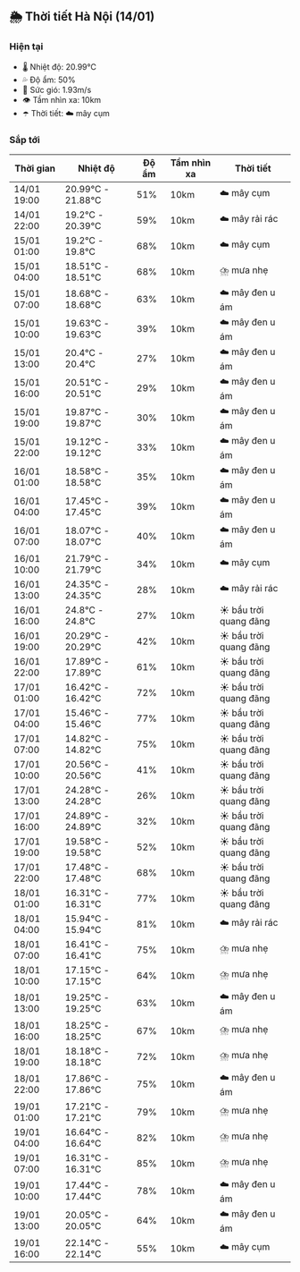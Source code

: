 ## 🌦️ Thời tiết Hà Nội (14/01)

### Hiện tại

- 🌡️ Nhiệt độ: 20.99℃
- 💦 Độ ẩm: 50%
- 💨 Sức gió: 1.93m/s
- 👁️ Tầm nhìn xa: 10km
- ☂️ Thời tiết: ☁️ mây cụm

### Sắp tới

| Thời gian | Nhiệt độ | Độ ẩm | Tầm nhìn xa | Thời tiết |
| --- | --- | --- | --- | --- |
| 14/01 19:00 | 20.99℃ - 21.88℃ | 51% | 10km | ☁️ mây cụm |
| 14/01 22:00 | 19.2℃ - 20.39℃ | 59% | 10km | ☁️ mây rải rác |
| 15/01 01:00 | 19.2℃ - 19.8℃ | 68% | 10km | ☁️ mây cụm |
| 15/01 04:00 | 18.51℃ - 18.51℃ | 68% | 10km | ⛈️ mưa nhẹ |
| 15/01 07:00 | 18.68℃ - 18.68℃ | 63% | 10km | ☁️ mây đen u ám |
| 15/01 10:00 | 19.63℃ - 19.63℃ | 39% | 10km | ☁️ mây đen u ám |
| 15/01 13:00 | 20.4℃ - 20.4℃ | 27% | 10km | ☁️ mây đen u ám |
| 15/01 16:00 | 20.51℃ - 20.51℃ | 29% | 10km | ☁️ mây đen u ám |
| 15/01 19:00 | 19.87℃ - 19.87℃ | 30% | 10km | ☁️ mây đen u ám |
| 15/01 22:00 | 19.12℃ - 19.12℃ | 33% | 10km | ☁️ mây đen u ám |
| 16/01 01:00 | 18.58℃ - 18.58℃ | 35% | 10km | ☁️ mây đen u ám |
| 16/01 04:00 | 17.45℃ - 17.45℃ | 39% | 10km | ☁️ mây đen u ám |
| 16/01 07:00 | 18.07℃ - 18.07℃ | 40% | 10km | ☁️ mây đen u ám |
| 16/01 10:00 | 21.79℃ - 21.79℃ | 34% | 10km | ☁️ mây cụm |
| 16/01 13:00 | 24.35℃ - 24.35℃ | 28% | 10km | ☁️ mây rải rác |
| 16/01 16:00 | 24.8℃ - 24.8℃ | 27% | 10km | ☀️ bầu trời quang đãng |
| 16/01 19:00 | 20.29℃ - 20.29℃ | 42% | 10km | ☀️ bầu trời quang đãng |
| 16/01 22:00 | 17.89℃ - 17.89℃ | 61% | 10km | ☀️ bầu trời quang đãng |
| 17/01 01:00 | 16.42℃ - 16.42℃ | 72% | 10km | ☀️ bầu trời quang đãng |
| 17/01 04:00 | 15.46℃ - 15.46℃ | 77% | 10km | ☀️ bầu trời quang đãng |
| 17/01 07:00 | 14.82℃ - 14.82℃ | 75% | 10km | ☀️ bầu trời quang đãng |
| 17/01 10:00 | 20.56℃ - 20.56℃ | 41% | 10km | ☀️ bầu trời quang đãng |
| 17/01 13:00 | 24.28℃ - 24.28℃ | 26% | 10km | ☀️ bầu trời quang đãng |
| 17/01 16:00 | 24.89℃ - 24.89℃ | 32% | 10km | ☀️ bầu trời quang đãng |
| 17/01 19:00 | 19.58℃ - 19.58℃ | 52% | 10km | ☀️ bầu trời quang đãng |
| 17/01 22:00 | 17.48℃ - 17.48℃ | 68% | 10km | ☀️ bầu trời quang đãng |
| 18/01 01:00 | 16.31℃ - 16.31℃ | 77% | 10km | ☀️ bầu trời quang đãng |
| 18/01 04:00 | 15.94℃ - 15.94℃ | 81% | 10km | ☁️ mây rải rác |
| 18/01 07:00 | 16.41℃ - 16.41℃ | 75% | 10km | ⛈️ mưa nhẹ |
| 18/01 10:00 | 17.15℃ - 17.15℃ | 64% | 10km | ⛈️ mưa nhẹ |
| 18/01 13:00 | 19.25℃ - 19.25℃ | 63% | 10km | ☁️ mây đen u ám |
| 18/01 16:00 | 18.25℃ - 18.25℃ | 67% | 10km | ⛈️ mưa nhẹ |
| 18/01 19:00 | 18.18℃ - 18.18℃ | 72% | 10km | ⛈️ mưa nhẹ |
| 18/01 22:00 | 17.86℃ - 17.86℃ | 75% | 10km | ☁️ mây đen u ám |
| 19/01 01:00 | 17.21℃ - 17.21℃ | 79% | 10km | ⛈️ mưa nhẹ |
| 19/01 04:00 | 16.64℃ - 16.64℃ | 82% | 10km | ⛈️ mưa nhẹ |
| 19/01 07:00 | 16.31℃ - 16.31℃ | 85% | 10km | ⛈️ mưa nhẹ |
| 19/01 10:00 | 17.44℃ - 17.44℃ | 78% | 10km | ☁️ mây đen u ám |
| 19/01 13:00 | 20.05℃ - 20.05℃ | 64% | 10km | ☁️ mây đen u ám |
| 19/01 16:00 | 22.14℃ - 22.14℃ | 55% | 10km | ☁️ mây cụm |
